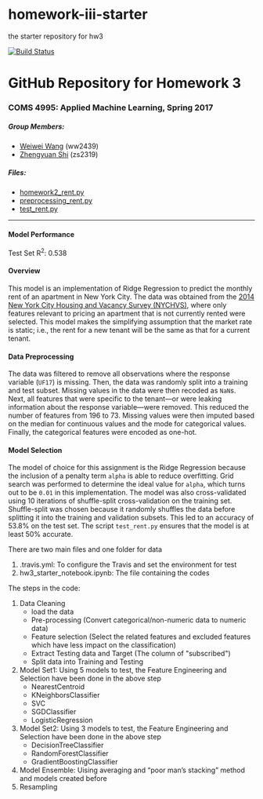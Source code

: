 # homework-iii-starter
the starter repository for hw3

[![Build Status](https://travis-ci.com/AppliedMachineLearning/homework-iii-WeiweiVivianWang.svg?token=FY3cqhRLkpqpLqmFhgu9&branch=master)](https://travis-ci.com/AppliedMachineLearning/homework-iii-WeiweiVivianWang)


# GitHub Repository for Homework 3

### COMS 4995: Applied Machine Learning, Spring 2017



##### Group Members:

- [Weiwei Wang](https://github.com/WeiweiVivianWang) (ww2439)
- [Zhengyuan Shi](https://github.com/darylkang) (zs2319)

##### Files:

- [homework2_rent.py](./homework2_rent.py)
- [preprocessing_rent.py](./preprocessing_rent.py)
- [test_rent.py](./test_rent.py)

*****

#### Model Performance

Test Set R<sup>2</sup>: 0.538


#### Overview

This model is an implementation of Ridge Regression to predict the monthly rent of an apartment in New York City. The data was obtained from the <a href="https://www.census.gov/housing/nychvs/data/2014/nychvs14.html">2014 New York City Housing and Vacancy Survey (NYCHVS)</a>, where only features relevant to pricing an apartment that is not currently rented were selected. This model makes the simplifying assumption that the market rate is static; i.e., the rent for a new tenant will be the same as that for a current tenant.

#### Data Preprocessing

The data was filtered to remove all observations where the response variable (`UF17`) is missing. Then, the data was randomly split into a training and test subset. Missing values in the data were then recoded as `NaN`s. Next, all features that were specific to the tenant—or were leaking information about the response variable—were removed. This reduced the number of features from 196 to 73. Missing values were then imputed based on the median for continuous values and the mode for categorical values. Finally, the categorical features were encoded as one-hot.

#### Model Selection

The model of choice for this assignment is the Ridge Regression because the inclusion of a penalty term `alpha` is able to reduce overfitting. Grid search was performed to determine the ideal value for `alpha`, which turns out to be `0.01` in this implementation. The model was also cross-validated using 10 iterations of shuffle-split cross-validation on the training set. Shuffle-split was chosen because it randomly shuffles the data before splitting it into the training and validation subsets. This led to an accuracy of 53.8% on the test set. The script `test_rent.py` ensures that the model is at least 50% accurate.










There are two main files and one folder for data
1) .travis.yml: To configure the Travis and set the environment for test
2) hw3_starter_notebook.ipynb: The file containing the codes

The steps in the code:
1) Data Cleaning
	- load the data
	- Pre-processing (Convert categorical/non-numeric data to numeric data)
	- Feature selection (Select the related features and excluded features which have less impact on the classification)
	- Extract Testing data and Target (The column of "subscribed")
	- Split data into Training and Testing
2) Model Set1: Using 5 models to test, the Feature Engineering and Selection have been done in the above step
	- NearestCentroid
	- KNeighborsClassifier
	- SVC
	- SGDClassifier
	- LogisticRegression
3) Model Set2: Using 3 models to test, the Feature Engineering and Selection have been done in the above step
	- DecisionTreeClassifier
	- RandomForestClassifier
	- GradientBoostingClassifier
4) Model Ensemble: Uising averaging and “poor man’s stacking” method and models created before
5) Resampling
	
